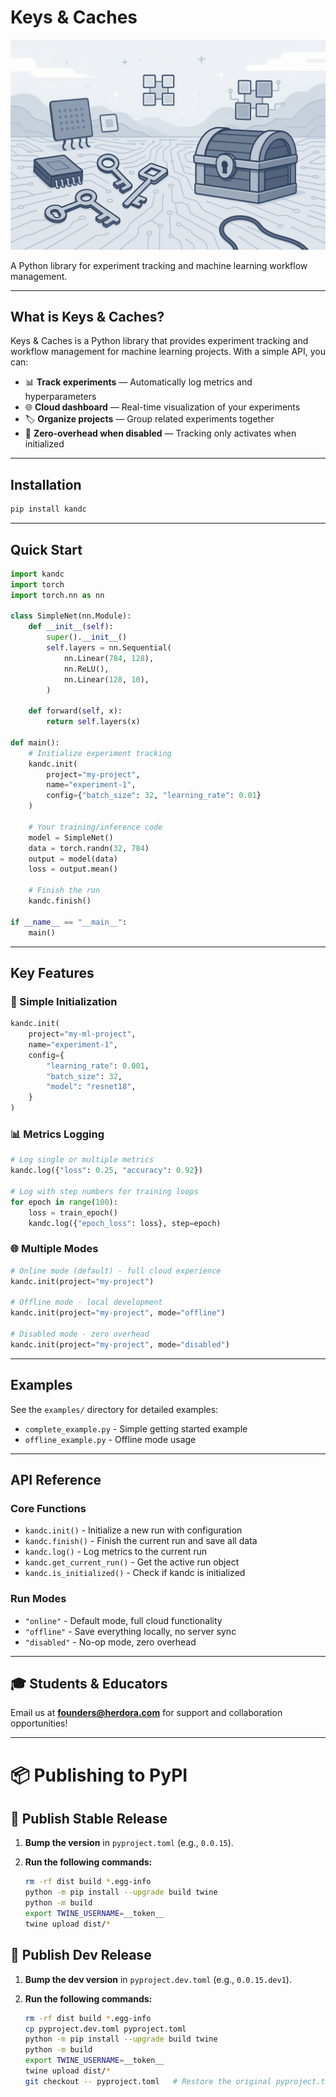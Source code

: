 # Keys & Caches

![Keys & Caches Banner](assets/banner.png)

A Python library for experiment tracking and machine learning workflow management.

---

## What is Keys & Caches?

Keys & Caches is a Python library that provides experiment tracking and workflow management for machine learning projects. With a simple API, you can:

* 📊 **Track experiments** — Automatically log metrics and hyperparameters
* 🌐 **Cloud dashboard** — Real-time visualization of your experiments
* 🏷️ **Organize projects** — Group related experiments together
* 🎯 **Zero-overhead when disabled** — Tracking only activates when initialized

---

## Installation

```bash
pip install kandc
```

---

## Quick Start

```python
import kandc
import torch
import torch.nn as nn

class SimpleNet(nn.Module):
    def __init__(self):
        super().__init__()
        self.layers = nn.Sequential(
            nn.Linear(784, 128),
            nn.ReLU(),
            nn.Linear(128, 10),
        )

    def forward(self, x):
        return self.layers(x)

def main():
    # Initialize experiment tracking
    kandc.init(
        project="my-project",
        name="experiment-1",
        config={"batch_size": 32, "learning_rate": 0.01}
    )

    # Your training/inference code
    model = SimpleNet()
    data = torch.randn(32, 784)
    output = model(data)
    loss = output.mean()

    # Finish the run
    kandc.finish()

if __name__ == "__main__":
    main()
```

---

## Key Features

### 🎯 Simple Initialization

```python
kandc.init(
    project="my-ml-project",
    name="experiment-1",
    config={
        "learning_rate": 0.001,
        "batch_size": 32,
        "model": "resnet18",
    }
)
```

### 📊 Metrics Logging

```python
# Log single or multiple metrics
kandc.log({"loss": 0.25, "accuracy": 0.92})

# Log with step numbers for training loops
for epoch in range(100):
    loss = train_epoch()
    kandc.log({"epoch_loss": loss}, step=epoch)
```

### 🌐 Multiple Modes

```python
# Online mode (default) - full cloud experience
kandc.init(project="my-project")

# Offline mode - local development
kandc.init(project="my-project", mode="offline")

# Disabled mode - zero overhead
kandc.init(project="my-project", mode="disabled")
```

---

## Examples

See the `examples/` directory for detailed examples:
- `complete_example.py` - Simple getting started example
- `offline_example.py` - Offline mode usage

---

## API Reference

### Core Functions
- `kandc.init()` - Initialize a new run with configuration
- `kandc.finish()` - Finish the current run and save all data
- `kandc.log()` - Log metrics to the current run
- `kandc.get_current_run()` - Get the active run object
- `kandc.is_initialized()` - Check if kandc is initialized

### Run Modes
- `"online"` - Default mode, full cloud functionality
- `"offline"` - Save everything locally, no server sync
- `"disabled"` - No-op mode, zero overhead

---

## 🎓 Students & Educators

Email us at **[founders@herdora.com](mailto:founders@herdora.com)** for support and collaboration opportunities!

---

# 📦 Publishing to PyPI

## 🚀 Publish Stable Release

1. **Bump the version** in `pyproject.toml` (e.g., `0.0.15`).

2. **Run the following commands:**
   ```bash
   rm -rf dist build *.egg-info
   python -m pip install --upgrade build twine
   python -m build
   export TWINE_USERNAME=__token__
   twine upload dist/*
   ```

## 🧪 Publish Dev Release

1. **Bump the dev version** in `pyproject.dev.toml` (e.g., `0.0.15.dev1`).

2. **Run the following commands:**
   ```bash
   rm -rf dist build *.egg-info
   cp pyproject.dev.toml pyproject.toml
   python -m pip install --upgrade build twine
   python -m build
   export TWINE_USERNAME=__token__
   twine upload dist/*
   git checkout -- pyproject.toml   # Restore the original pyproject.toml
   ```